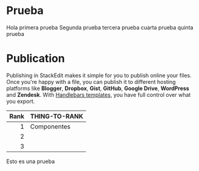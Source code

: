 # Prueba
Hola
primera prueba
Segunda prueba
tercera prueba
cuarta prueba
quinta prueba
# Publication

Publishing in StackEdit makes it simple for you to publish online your files. Once you're happy with a file, you can publish it to different hosting platforms like **Blogger**, **Dropbox**, **Gist**, **GitHub**, **Google Drive**, **WordPress** and **Zendesk**. With [Handlebars templates](http://handlebarsjs.com/), you have full control over what you export.

| Rank | THING-TO-RANK |
|-----:|---------------|
|     1|     Componentes          |
|     2|               |
|     3|               |
Esto es una prueba